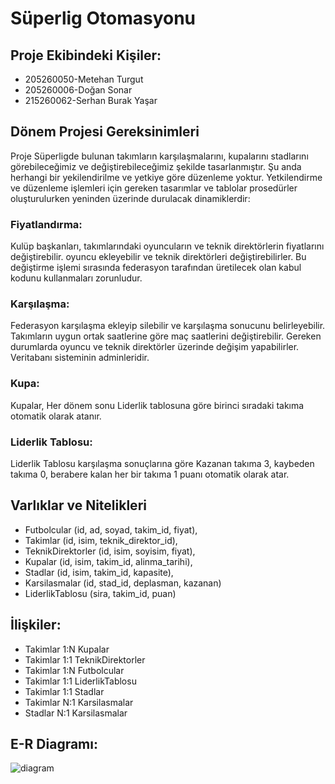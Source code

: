 # Süperlig Otomasyonu

## Proje Ekibindeki Kişiler:
- 205260050-Metehan Turgut  
- 205260006-Doğan Sonar
- 215260062-Serhan Burak Yaşar     

## Dönem Projesi Gereksinimleri

Proje Süperligde bulunan takımların karşılaşmalarını, kupalarını stadlarını görebileceğimiz ve değiştirebileceğimiz şekilde tasarlanmıştır. Şu anda herhangi bir yekilendirilme ve yetkiye göre düzenleme yoktur. Yetkilendirme ve düzenleme işlemleri için gereken tasarımlar ve tablolar prosedürler oluşturulurken yeninden üzerinde durulacak dinamiklerdir:

### Fiyatlandırma:
Kulüp başkanları, takımlarındaki oyuncuların ve teknik direktörlerin fiyatlarını değiştirebilir. oyuncu ekleyebilir ve teknik direktörleri değiştirebilirler. Bu değiştirme işlemi sırasında federasyon tarafından üretilecek olan kabul kodunu kullanmaları zorunludur.

### Karşılaşma:
Federasyon karşılaşma ekleyip silebilir ve karşılaşma sonucunu belirleyebilir. Takımların uygun ortak saatlerine göre maç saatlerini değiştirebilir. Gereken durumlarda oyuncu ve teknik direktörler üzerinde değişim yapabilirler. Veritabanı sisteminin adminleridir.

### Kupa:
Kupalar, Her dönem sonu Liderlik tablosuna göre birinci sıradaki takıma otomatik olarak atanır.

### Liderlik Tablosu:
Liderlik Tablosu karşılaşma sonuçlarına göre Kazanan takıma 3, kaybeden takıma 0, berabere kalan her bir takıma 1 puanı otomatik olarak atar.

## Varlıklar ve Nitelikleri
- Futbolcular (id, ad, soyad, takim_id, fiyat),
- Takimlar (id, isim, teknik_direktor_id),
- TeknikDirektorler (id, isim, soyisim, fiyat),
- Kupalar (id, isim, takim_id, alinma_tarihi),
- Stadlar (id, isim, takim_id, kapasite),
- Karsilasmalar (id, stad_id, deplasman, kazanan)
- LiderlikTablosu (sira, takim_id, puan)

## İlişkiler:
- Takimlar 1:N Kupalar
- Takimlar 1:1 TeknikDirektorler
- Takimlar 1:N Futbolcular
- Takimlar 1:1 LiderlikTablosu 
- Takimlar 1:1 Stadlar
- Takimlar N:1 Karsilasmalar 
- Stadlar N:1 Karsilasmalar

## E-R Diagramı:
![diagram](https://github.com/user-attachments/assets/c1e9979d-f0fa-4a24-ba2f-f63a8de475f6)

